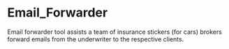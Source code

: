 # Email_Forwarder
Email forwarder tool assists a team of insurance stickers (for cars) brokers forward emails from the underwriter to the respective clients.
